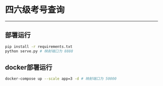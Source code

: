 # 四六级考号查询
------


## 部署运行
```bash
pip install -r requirements.txt
python serve.py # 映射端口为 8888
```

## docker部署运行
```bash
docker-compose up --scale app=3 -d # 映射端口为 50000
```